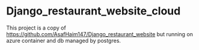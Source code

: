 # Django_restaurant_website_cloud

This project is a copy of https://github.com/AsafHaim147/Django_restaurant_website but running on azure container and db managed by postgres. 
